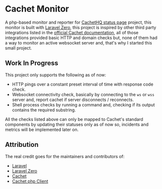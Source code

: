 # Cachet Monitor

A php-based monitor and reporter for [CachetHQ status page](https://github.com/cachetHQ/Cachet) project, this monitor is built with [Laravel Zero](https://github.com/laravel-zero/laravel-zero), this project is inspired by other third party integrations listed in the [official Cachet documentation](https://docs.cachethq.io/docs/addons), all of those integrations provided basic HTTP and domain checks but, none of them had a way to monitor an active websocket server and, that's why I started this small project.

## Work In Progress

This project only supports the following as of now:

- HTTP pings over a constant preset interval of time with response code check.
- Websocket connectivity check, basically by connecting to the `ws` or `wss` server and, report cachet if server disconnects / reconnects.
- Shell process checks by running a command and, checking if its output contains the required substring.

All the checks listed above can only be mapped to Cachet's standard components by updating their statuses only as of now so, incidents and metrics will be implemented later on.

## Attribution

The real credit goes for the maintainers and contributors of:

- [Laravel](https://github.com/laravel/laravel)
- [Laravel Zero](https://github.com/laravel-zero/laravel-zero)
- [Cachet](https://github.com/cachetHQ/Cachet)
- [Cachet php Client](https://github.com/DivineOmega/cachet.php)